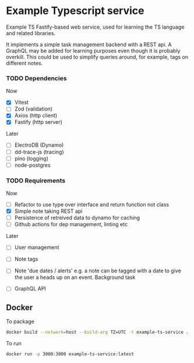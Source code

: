 # Example Typescript service

Example TS Fastify-based web service, used for learning the TS language and related libraries.  

It implements a simple task management backend with a REST api.  A GraphQL may be added for learning purposes even though it is probably overkill.  This could be used to simplify queries around, for example, tags on different notes.


### TODO Dependencies

Now

  - [x] Vitest
  - [ ] Zod (validation)
  - [x] Axios (http client)
  - [x] Fastify (http server) 

Later

  - [ ] ElectroDB (Dynamo)
  - [ ] dd-trace-js (tracing)
  - [ ] pino (logging)
  - [ ] node-postgres

### TODO Requirements

Now
- [ ] Refactor to use type over interface and return function not class
- [x] Simple note taking REST api
- [ ] Persistence of retreived data to dynamo for caching
- [ ] Github actions for dep management, linting etc

Later
  - [ ] User management
  - [ ] Note tags
  - [ ] Note 'due dates / alerts' e.g. a note can be tagged with a date to give the user a heads up on an event.  Background task
  - [ ] GraphQL API
  



## Docker

To package

``` bash
docker build --network=host --build-arg TZ=UTC -t example-ts-service .
```

To run

```bash
docker run -p 3000:3000 example-ts-service:latest
```
 